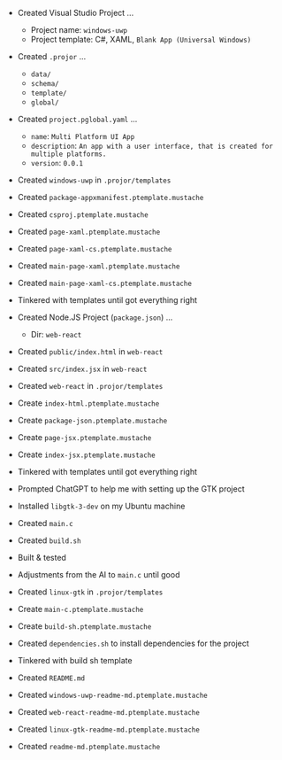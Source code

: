 * Created Visual Studio Project ...
    * Project name: `windows-uwp`
    * Project template: C#, XAML, `Blank App (Universal Windows)`

* Created `.projor` ...
    * `data/`
    * `schema/`
    * `template/`
    * `global/`

* Created `project.pglobal.yaml` ...
    * `name`: `Multi Platform UI App`
    * `description`: `An app with a user interface, that is created for multiple platforms.`
    * `version`: `0.0.1`

* Created `windows-uwp` in `.projor/templates`
* Created `package-appxmanifest.ptemplate.mustache`
* Created `csproj.ptemplate.mustache`
* Created `page-xaml.ptemplate.mustache`
* Created `page-xaml-cs.ptemplate.mustache`
* Created `main-page-xaml.ptemplate.mustache`
* Created `main-page-xaml-cs.ptemplate.mustache`
* Tinkered with templates until got everything right

* Created Node.JS Project (`package.json`) ...
    * Dir: `web-react`

* Created `public/index.html` in `web-react`

* Created `src/index.jsx` in `web-react`

* Created `web-react` in `.projor/templates`

* Create `index-html.ptemplate.mustache`
* Create `package-json.ptemplate.mustache`
* Create `page-jsx.ptemplate.mustache`
* Create `index-jsx.ptemplate.mustache`
* Tinkered with templates until got everything right

* Prompted ChatGPT to help me with setting up the GTK project
* Installed `libgtk-3-dev` on my Ubuntu machine
* Created `main.c`
* Created `build.sh`
* Built & tested
* Adjustments from the AI to `main.c` until good
* Created `linux-gtk` in `.projor/templates`
* Create `main-c.ptemplate.mustache`
* Create `build-sh.ptemplate.mustache`
* Created `dependencies.sh` to install dependencies for the project
* Tinkered with build sh template

* Created `README.md`
* Created `windows-uwp-readme-md.ptemplate.mustache`
* Created `web-react-readme-md.ptemplate.mustache`
* Created `linux-gtk-readme-md.ptemplate.mustache`
* Created `readme-md.ptemplate.mustache`

